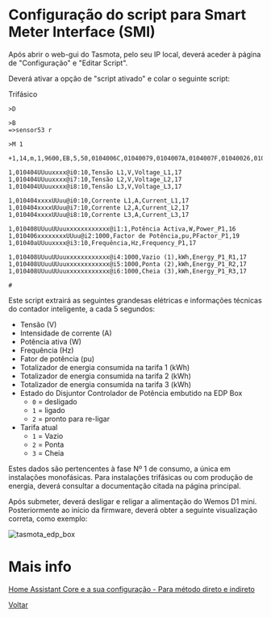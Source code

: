 # Configuração do script para Smart Meter Interface (SMI)

Após abrir o web-gui do Tasmota, pelo seu IP local, deverá aceder à página de "Configuração" e "Editar Script".

Deverá ativar a opção de "script ativado" e colar o seguinte script:

Trifásico 

```
>D

>B
=>sensor53 r

>M 1

+1,14,m,1,9600,EB,5,50,0104006C,01040079,0104007A,0104007F,01040026,01040027,01040028,0104006E,01040070

1,010404UUuuxxxx@i0:10,Tensão L1,V,Voltage_L1,17
1,010404UUuuxxxx@i7:10,Tensão L2,V,Voltage_L2,17
1,010404UUuuxxxx@i8:10,Tensão L3,V,Voltage_L3,17

1,010404xxxxUUuu@i0:10,Corrente L1,A,Current_L1,17
1,010404xxxxUUuu@i7:10,Corrente L2,A,Current_L2,17
1,010404xxxxUUuu@i8:10,Corrente L3,A,Current_L3,17

1,010408UUuuUUuuxxxxxxxxxxxx@i1:1,Potência Activa,W,Power_P1,16
1,010406xxxxxxxxUUuu@i2:1000,Factor de Potência,pu,PFactor_P1,19
1,01040aUUuuxxxx@i3:10,Frequência,Hz,Frequency_P1,17

1,010408UUuuUUuuxxxxxxxxxxxx@i4:1000,Vazio (1),kWh,Energy_P1_R1,17
1,010408UUuuUUuuxxxxxxxxxxxx@i5:1000,Ponta (2),kWh,Energy_P1_R2,17
1,010408UUuuUUuuxxxxxxxxxxxx@i6:1000,Cheia (3),kWh,Energy_P1_R3,17

#

```

Este script extrairá as seguintes grandesas elétricas e informações técnicas do contador inteligente, a cada 5 segundos:

* Tensão (V)
* Intensidade de corrente (A)
* Potência ativa (W)
* Frequência (Hz)
* Fator de potência (pu)
* Totalizador de energia consumida na tarifa 1 (kWh)
* Totalizador de energia consumida na tarifa 2 (kWh)
* Totalizador de energia consumida na tarifa 3 (kWh)
* Estado do Disjuntor Controlador de Potência embutido na EDP Box
  - `0` = desligado
  - `1` = ligado
  - `2` = pronto para re-ligar
* Tarifa atual
  - `1` = Vazio
  - `2` = Ponta
  - `3` = Cheia


Estes dados são pertencentes à fase Nº 1 de consumo, a única em instalações monofásicas. Para instalações trifásicas ou com produção de energia, deverá consultar a documentação citada na página principal.

Após submeter, deverá desligar e religar a alimentação do Wemos D1 mini. Posteriormente ao início da firmware, deverá obter a seguinte visualização correta, como exemplo:

![tasmota_edp_box](./img/tasmota_edp_box.png)
>


# Mais info

[Home Assistant Core e a sua configuração - Para método direto e indireto](../Home%20Assistant/README.md)

[Voltar](./README.md)
